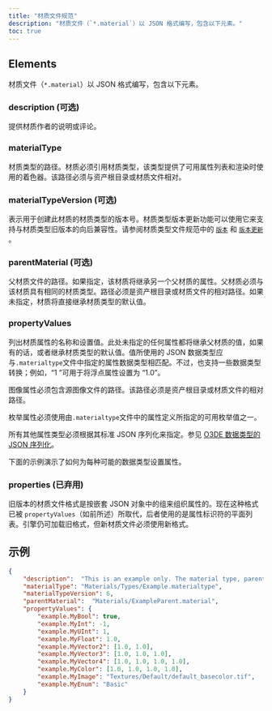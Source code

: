 ```yaml
---
title: "材质文件规范"
description: "材质文件（`*.material`）以 JSON 格式编写，包含以下元素。"
toc: true
---
```


## Elements

材质文件（`*.material`）以 JSON 格式编写，包含以下元素。

### **description** (**可选**)  
提供材质作者的说明或评论。

### **materialType**
材质类型的路径。材质必须引用材质类型，该类型提供了可用属性列表和渲染时使用的着色器。该路径必须与资产根目录或材质文件相对。

### **materialTypeVersion** (**可选**)  

表示用于创建此材质的材质类型的版本号。材质类型版本更新功能可以使用它来支持与材质类型旧版本的向后兼容性。请参阅材质类型文件规范中的 [`版本`](material-type-file-spec/#version) 和 [`版本更新`](material-type-file-spec/#versionupdates) 。

### **parentMaterial** (**可选**)  
父材质文件的路径。如果指定，该材质将继承另一个父材质的属性。父材质必须与该材质具有相同的材质类型。路径必须是资产根目录或材质文件的相对路径。如果未指定，材质将直接继承材质类型的默认值。

### **propertyValues**

列出材质属性的名称和设置值。此处未指定的任何属性都将继承父材质的值，如果有的话，或者继承材质类型的默认值。值所使用的 JSON 数据类型应与`.materialtype`文件中指定的属性数据类型相匹配。不过，也支持一些数据类型转换；例如，“1 ”可用于将浮点属性设置为 “1.0”。

图像属性必须包含源图像文件的路径。该路径必须是资产根目录或材质文件的相对路径。

枚举属性必须使用由`.materialtype`文件中的属性定义所指定的可用枚举值之一。

所有其他属性类型必须根据其标准 JSON 序列化来指定。参见 [O3DE 数据类型的 JSON 序列化](/docs/user-guide/programming/serialization/json-data-types)。

下面的示例演示了如何为每种可能的数据类型设置属性。

### **properties** (已弃用)
旧版本的材质文件格式是按嵌套 JSON 对象中的组来组织属性的。现在这种格式已被 `propertyValues`（如前所述）所取代，后者使用的是属性标识符的平面列表。引擎仍可加载旧格式，但新材质文件必须使用新格式。

## 示例

```json
{
    "description":  "This is an example only. The material type, parent, and properties don't exist.",
    "materialType": "Materials/Types/Example.materialtype",
    "materialTypeVersion": 6,
    "parentMaterial":  "Materials/ExampleParent.material",
    "propertyValues": {
        "example.MyBool": true,
        "example.MyInt": -1,
        "example.MyUInt": 1,
        "example.MyFloat": 1.0,
        "example.MyVector2": [1.0, 1.0],
        "example.MyVector3": [1.0, 1.0, 1.0],
        "example.MyVector4": [1.0, 1.0, 1.0, 1.0],
        "example.MyColor": [1.0, 1.0, 1.0, 1.0],
        "example.MyImage": "Textures/Default/default_basecolor.tif",
        "example.MyEnum": "Basic"
    }
}
```

